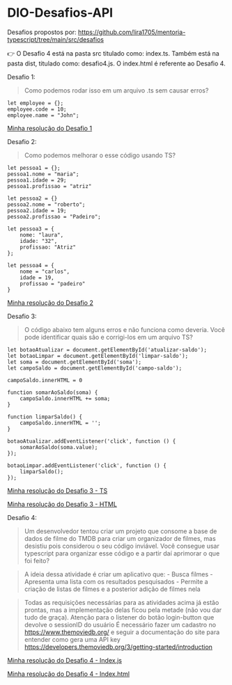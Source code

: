 # DIO-Desafios-API
Desafios propostos por: https://github.com/lira1705/mentoria-typescript/tree/main/src/desafios  

 :point_right: O Desafio 4 está na pasta src titulado como: index.ts. Também está na pasta dist, titulado como: desafio4.js. O index.html é referente ao Desafio 4.

Desafio 1:
  > Como podemos rodar isso em um arquivo .ts sem causar erros? 
```
let employee = {};
employee.code = 10;
employee.name = "John";
```
[Minha resolução do Desafio 1](https://github.com/ancaroline/DIO-Desafios-API/blob/main/src/desafios/desafio1.ts)

Desafio 2: 
  > Como podemos melhorar o esse código usando TS? 
```
let pessoa1 = {};
pessoa1.nome = "maria";
pessoa1.idade = 29;
pessoa1.profissao = "atriz"

let pessoa2 = {}
pessoa2.nome = "roberto";
pessoa2.idade = 19;
pessoa2.profissao = "Padeiro";

let pessoa3 = {
    nome: "laura",
    idade: "32",
    profissao: "Atriz"
};

let pessoa4 = {
    nome = "carlos",
    idade = 19,
    profissao = "padeiro"
}
```
[Minha resolução do Desafio 2](https://github.com/ancaroline/DIO-Desafios-API/blob/main/src/desafios/desafio2.ts)

Desafio 3:
  >  O código abaixo tem alguns erros e não funciona como deveria. Você pode identificar quais são e corrigi-los em um arquivo TS?
```
let botaoAtualizar = document.getElementById('atualizar-saldo');
let botaoLimpar = document.getElementById('limpar-saldo');
let soma = document.getElementById('soma');
let campoSaldo = document.getElementById('campo-saldo');

campoSaldo.innerHTML = 0

function somarAoSaldo(soma) {
    campoSaldo.innerHTML += soma;
}

function limparSaldo() {
    campoSaldo.innerHTML = '';
}

botaoAtualizar.addEventListener('click', function () {
    somarAoSaldo(soma.value);
});

botaoLimpar.addEventListener('click', function () {
    limparSaldo();
});
```
[Minha resolução do Desafio 3 - TS](https://github.com/ancaroline/DIO-Desafios-API/blob/main/src/desafios/desafio3.ts)  

[Minha resolução do Desafio 3 - HTML](https://github.com/ancaroline/DIO-Desafios-API/blob/main/src/desafios/desafio3.html)

Desafio 4: 

 > Um desenvolvedor tentou criar um projeto que consome a base de dados de filme do TMDB para criar um organizador de filmes, mas desistiu 
 pois considerou o seu código inviável. Você consegue usar typescript para organizar esse código e a partir daí aprimorar o que foi feito?

 > A ideia dessa atividade é criar um aplicativo que: 
    - Busca filmes
    - Apresenta uma lista com os resultados pesquisados
    - Permite a criação de listas de filmes e a posterior adição de filmes nela

 > Todas as requisições necessárias para as atividades acima já estão prontas, mas a implementação delas ficou pela metade (não vou dar tudo de graça).
 Atenção para o listener do botão login-button que devolve o sessionID do usuário
 É necessário fazer um cadastro no https://www.themoviedb.org/ e seguir a documentação do site para entender como gera uma API key https://developers.themoviedb.org/3/getting-started/introduction

[Minha resolução do Desafio 4 - Index.js](https://github.com/ancaroline/DIO-Desafios-API/blob/main/src/index.ts)  

[Minha resolução do Desafio 4 - Index.html](https://github.com/ancaroline/DIO-Desafios-API/blob/main/index.html)


